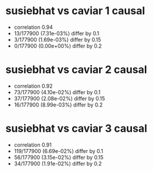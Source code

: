 # susiebhat vs caviar  1 causal

- correlation 0.94
- 13/177900 (7.31e-03%) differ by 0.1
- 3/177900 (1.69e-03%) differ by 0.15
- 0/177900 (0.00e+00%) differ by 0.2


# susiebhat vs caviar  2 causal

- correlation 0.92
- 73/177900 (4.10e-02%) differ by 0.1
- 37/177900 (2.08e-02%) differ by 0.15
- 16/177900 (8.99e-03%) differ by 0.2


# susiebhat vs caviar  3 causal

- correlation 0.91
- 119/177900 (6.69e-02%) differ by 0.1
- 56/177900 (3.15e-02%) differ by 0.15
- 34/177900 (1.91e-02%) differ by 0.2


